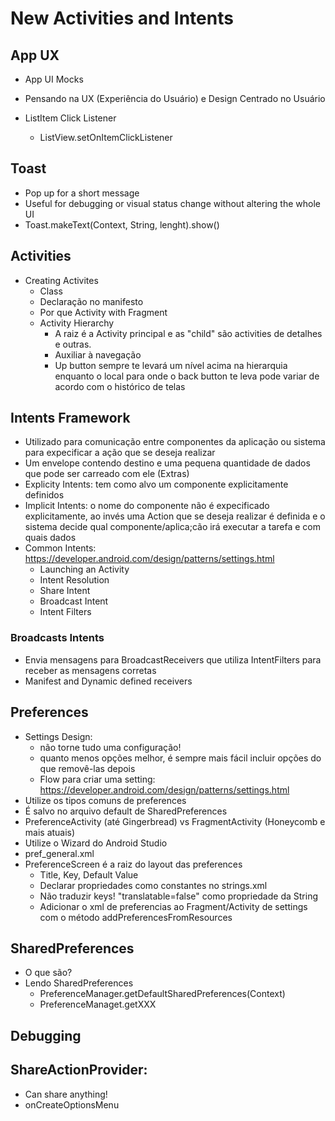 # New Activities and Intents

## App UX

* App UI Mocks
* Pensando na UX (Experiência do Usuário) e Design Centrado no Usuário 

* ListItem Click Listener
  * ListView.setOnItemClickListener

## Toast
  * Pop up for a short message
  * Useful for debugging or visual status change without altering the whole UI
  * Toast.makeText(Context, String, lenght).show()

## Activities 
  * Creating Activites
    * Class
    * Declaração no manifesto
    * Por que Activity with Fragment
    * Activity Hierarchy
      * A raiz é a Activity principal e as "child" são activities de detalhes e outras.
      * Auxiliar à navegação
      * Up button sempre te levará um nível acima na hierarquia enquanto o local para onde o back button te leva pode variar de acordo com o histórico de telas


## Intents Framework
  
  * Utilizado para comunicação entre componentes da aplicação ou sistema para expecificar a ação que se deseja realizar
  * Um envelope contendo destino e uma pequena quantidade de dados que pode ser carreado com ele (Extras)
  * Explicity Intents: tem como alvo um componente explicitamente definidos
  * Implicit Intents: o nome do componente não é expecificado explicitamente, ao invés uma Action que se deseja realizar é definida e o sistema decide qual componente/aplica;cão irá executar a tarefa e com quais dados 
  * Common Intents: https://developer.android.com/design/patterns/settings.html
    * Launching an Activity
    * Intent Resolution
    * Share Intent
    * Broadcast Intent
    * Intent Filters

### Broadcasts Intents 
  
* Envia mensagens para BroadcastReceivers que utiliza IntentFilters para receber as mensagens corretas
* Manifest and Dynamic defined receivers
    
## Preferences

  * Settings Design:
    * não torne tudo uma configuração!
    * quanto menos opções melhor, é sempre mais fácil incluir opções do que removê-las depois
    * Flow para criar uma setting: https://developer.android.com/design/patterns/settings.html 
  * Utilize os tipos comuns de preferences
  * É salvo no arquivo default de SharedPreferences 
  * PreferenceActivity (até Gingerbread) vs FragmentActivity (Honeycomb e mais atuais)
  * Utilize o Wizard do Android Studio
  * pref_general.xml 
  * PreferenceScreen é a raiz do layout das preferences
    * Title, Key, Default Value
    * Declarar propriedades como constantes no strings.xml
    * Não traduzir keys! "translatable=false" como propriedade da String
    * Adicionar o xml de preferencias ao Fragment/Activity de settings com o método addPreferencesFromResources

## SharedPreferences
  
  * O que são?
  * Lendo SharedPreferences
    * PreferenceManager.getDefaultSharedPreferences(Context)
    * PreferenceManaget.getXXX

## Debugging
	
## ShareActionProvider: 

* Can share anything!
* onCreateOptionsMenu

	


